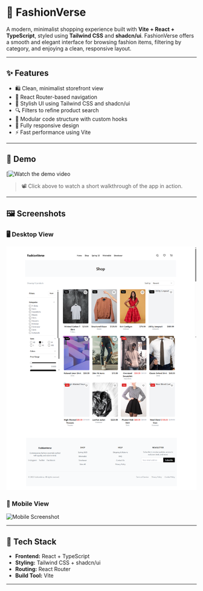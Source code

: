 # 👗 FashionVerse

A modern, minimalist shopping experience built with **Vite + React + TypeScript**, styled using **Tailwind CSS** and **shadcn/ui**. FashionVerse offers a smooth and elegant interface for browsing fashion items, filtering by category, and enjoying a clean, responsive layout.

---

## ✨ Features

- 🛍️ Clean, minimalist storefront view
- 🧭 React Router-based navigation
- 🎨 Stylish UI using Tailwind CSS and shadcn/ui
- 🔍 Filters to refine product search
- 🧠 Modular code structure with custom hooks
- 📱 Fully responsive design
- ⚡ Fast performance using Vite

---

## 🎥 Demo

[![Watch the demo video](https://youtu.be/XTe86exBLA4)

> 📽️ Click above to watch a short walkthrough of the app in action.

---

## 🖼️ Screenshots

### 🖥️ Desktop View
![Desktop Screenshot](shop1.png)

### 📱 Mobile View
![Mobile Screenshot](shop2.png)

---

## 🚀 Tech Stack

- **Frontend:** React + TypeScript
- **Styling:** Tailwind CSS + shadcn/ui
- **Routing:** React Router
- **Build Tool:** Vite

---



